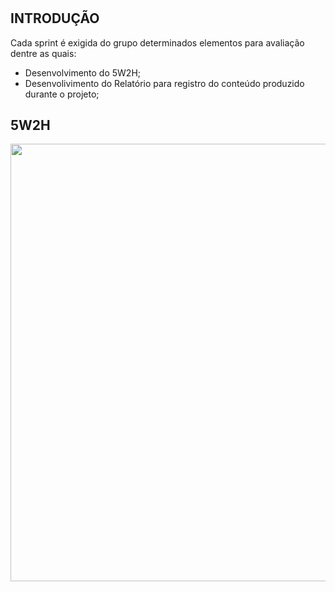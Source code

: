 #
## INTRODUÇÃO

 Cada sprint é exigida do grupo determinados elementos para avaliação dentre as quais:
 - Desenvolvimento do 5W2H;
 - Desenvolivimento do Relatório para registro do conteúdo produzido durante o projeto;

 ## 5W2H

   <div align="center">
<img src="https://github.com/PedroLouis/ProjetoAPI-Grupo1/assets/129632721/e7218669-236a-4c49-84e7-11284fd063f7" width="700px" />
</div>